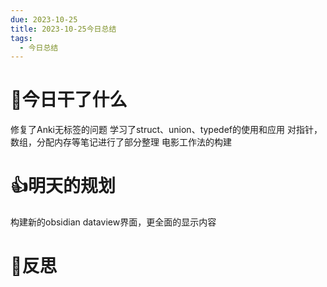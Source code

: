 ```yaml
---
due: 2023-10-25
title: 2023-10-25今日总结
tags:
  - 今日总结
---
```




# 📖今日干了什么
修复了Anki无标签的问题
学习了struct、union、typedef的使用和应用
对指针，数组，分配内存等笔记进行了部分整理
电影工作法的构建










# 👍明天的规划
构建新的obsidian dataview界面，更全面的显示内容
















# 🍏反思